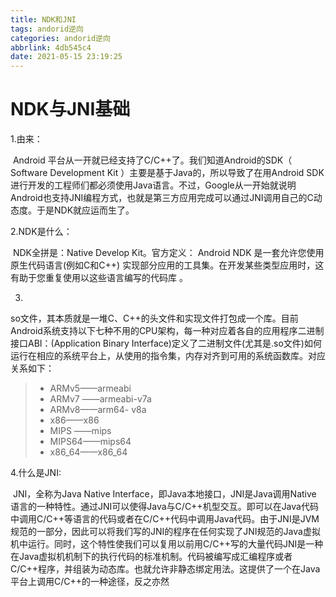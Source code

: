 ```yaml
---
title: NDK和JNI
tags: andorid逆向
categories: andorid逆向
abbrlink: 4db545c4
date: 2021-05-15 23:19:25
---
```

# NDK与JNI基础

1.由来：

​	 Android 平台从一开就已经支持了C/C++了。我们知道Android的SDK（ Software Development Kit ）主要是基于Java的，所以导致了在用Android SDK进行开发的工程师们都必须使用Java语言。不过，Google从一开始就说明Android也支持JNI编程方式，也就是第三方应用完成可以通过JNI调用自己的C动态度。于是NDK就应运而生了。

2.NDK是什么：

​	NDK全拼是：Native Develop Kit。官方定义： Android NDK 是一套允许您使用原生代码语言(例如C和C++) 实现部分应用的工具集。在开发某些类型应用时，这有助于您重复使用以这些语言编写的代码库 。

3.

​	so文件，其本质就是一堆C、C++的头文件和实现文件打包成一个库。目前Android系统支持以下七种不用的CPU架构，每一种对应着各自的应用程序二进制接口ABI：(Application Binary Interface)定义了二进制文件(尤其是.so文件)如何运行在相应的系统平台上，从使用的指令集，内存对齐到可用的系统函数库。对应关系如下：

> - ARMv5——armeabi
> - ARMv7 ——armeabi-v7a
> - ARMv8——arm64- v8a
> - x86——x86
> - MIPS ——mips
> - MIPS64——mips64
> - x86_64——x86_64

4.什么是JNI:

​	JNI，全称为Java Native Interface，即Java本地接口，JNI是Java调用Native 语言的一种特性。通过JNI可以使得Java与C/C++机型交互。即可以在Java代码中调用C/C++等语言的代码或者在C/C++代码中调用Java代码。由于JNI是JVM规范的一部分，因此可以将我们写的JNI的程序在任何实现了JNI规范的Java虚拟机中运行。同时，这个特性使我们可以复用以前用C/C++写的大量代码JNI是一种在Java虚拟机机制下的执行代码的标准机制。代码被编写成汇编程序或者C/C++程序，并组装为动态库。也就允许非静态绑定用法。这提供了一个在Java平台上调用C/C++的一种途径，反之亦然